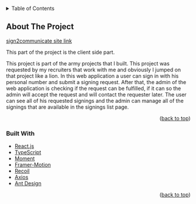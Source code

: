 <div id="top"></div>

<!-- PROJECT LOGO -->
<br />

<!-- TABLE OF CONTENTS -->
<details>
  <summary>Table of Contents</summary>
  <ol>
    <li>
      <a href="#about-the-project">About The Project</a>
      <ul>
        <li><a href="#built-with">Built With</a></li>
      </ul>
    </li>
  </ol>
</details>

<!-- ABOUT THE PROJECT -->

## About The Project

[sign2communicate site link](https://sign2communicate.vercel.app)

This part of the project is the client side part.

This project is part of the army projects that I built.
This project was requested by my recruiters that work with me and obviously I jumped on that project like a lion.
In this web application a user can sign in with his personal number and submit a signing request.
After that, the admin of the web application is checking if the request can be fulfilled, if it can so the admin will accept the request and will contact the requester later.
The user can see all of his requested signings and the admin can manage all of the signings that are available in the signings list page.

<p align="right">(<a href="#top">back to top</a>)</p>

### Built With

- [React.js](https://reactjs.org/)
- [TypeScript](https://www.typescriptlang.org/)
- [Moment](https://momentjs.com/)
- [Framer-Motion](https://www.framer.com/)
- [Recoil](https://recoiljs.org/)
- [Axios](https://axios-http.com/docs/intro)
- [Ant Design](https://ant.design/)

<p align="right">(<a href="#top">back to top</a>)</p>
